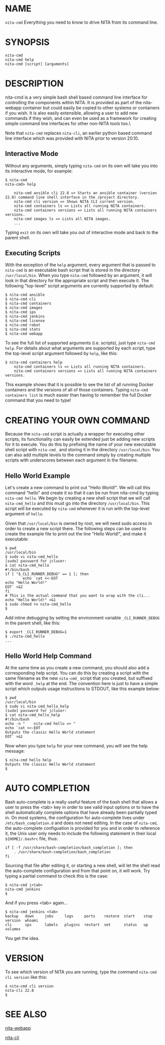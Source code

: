 # NAME

``nita-cmd`` Everything you need to know to drive NITA from its command line.

# SYNOPSIS

``nita-cmd``\
``nita-cmd help``\
``nita-cmd [script] [arguments]``

# DESCRIPTION

nita-cmd is a very simple bash shell based command line interface for controlling the components within NITA. It is provided as part of the nita-webapp container but could easily be copied to other systems or containers if you wish. It is also easily extensible, allowing a user to add new commands if they wish, and can even be used as a framework for creating simple command line interfaces for other non-NITA tools too.\

Note that ``nita-cmd`` replaces ``nita-cli``, an earlier python based command line interface which was provided with NITA prior to version 20.10.

## Interactive Mode

Without any arguments, simply typing ``nita-cmd`` on its own will take you into its interactive mode, for example:

```
$ nita-cmd
nita-cmd> help

    nita-cmd ansible cli 22.8 => Starts an ansible container (version 22.8) command line shell interface in the /project directory.
    nita-cmd cli version => Shows NITA CLI current version.
    nita-cmd containers ls => Lists all running NITA containers.
    nita-cmd containers versions => Lists all running NITA containers versions.
    nita-cmd images ls => Lists all NITA images.
    ...
 ```
Typing ``exit`` on its own will take you out of interactive mode and back to the parent shell.

## Executing Scripts

With the exception of the ``help`` argument, every argument that is passed to ``nita-cmd`` is an executable bash script that is stored in the directory ``/usr/local/bin``. When you type ``nita-cmd`` followed by an argument, it will look in that directory for the appropriate script and then execute it. The following "top-level" script arguments are currently supported by default:

```
$ nita-cmd ansible
$ nita-cmd cli
$ nita-cmd containers
$ nita-cmd images
$ nita-cmd ips
$ nita-cmd jenkins
$ nita-cmd license
$ nita-cmd robot
$ nita-cmd stats
$ nita-cmd webapp
```

To see the full list of supported arguments (i.e. scripts), just type ``nita-cmd help``. For details about what arguments are supported by each script, type the top-level script argument followed by ``help``, like this:

```
$ nita-cmd containers help
    nita-cmd containers ls => Lists all running NITA containers.
    nita-cmd containers versions => Lists all running NITA containers versions.
```

This example shows that it is possible to see the list of all running Docker containers and the versions of all of those containers. Typing ``nita-cmd containers list`` is much easier than having to remember the full Docker command that you need to type!

# CREATING YOUR OWN COMMAND

Because the ``nita-cmd`` script is actually a wrapper for executing other scripts, its functionality can easily be extended just be adding new scripts for it to execute. You do this by prefixing the name of your new executable shell script with ``nita-cmd_`` and storing it in the directory ``/usr/local/bin``. You can also add multiple levels to the command simply by creating multiple scripts with underscores between each argument in the filename.

## Hello World Example

Let's create a new command to print out "Hello World!". We will call this command "hello" and create it so that it can be run from nita-cmd by typing ``nita-cmd hello``. We begin by creating a new shell script that we will call ``nita-cmd_hello`` and this must go into the directory ``/usr/local/bin``. This script will be executed by ``nita-cmd`` whenever it is run with the top-level argument of ``hello``.

Given that ``/usr/local/bin`` is owned by root, we will need sudo access in order to create a new script there. The following steps can be used to create the example file to print out the line "Hello World!", and make it executable:

```shell
$ pwd
/usr/local/bin
$ sudo vi nita-cmd_hello
[sudo] password for jcluser: 
$ cat nita-cmd_hello
#!/bin/bash
if [ "$_CLI_RUNNER_DEBUG" == 1 ]; then
        echo `cat <<-EOT
echo "Hello World!"
EOT` >&2
fi
# This is the actual command that you want to wrap with the cli...
echo "Hello World!" >&1
$ sudo chmod +x nita-cmd_hello
$ 
```
Add inline debugging by setting the environment variable ``_CLI_RUNNER_DEBUG`` in the parent shell, like this:
```shell
$ export _CLI_RUNNER_DEBUG=1
$ ./nita-cmd_hello
...
```

## Hello World Help Command

At the same time as you create a new command, you should also add a corresponding help script. You can do this by creating a script with the same filename as the new ``nita-cmd_`` script that you created, but suffixed with the word ``_help`` at the end. The convention here is just to have a simple script which outputs usage instructions to STDOUT, like this example below:

```shell
$ pwd
/usr/local/bin
$ sudo vi nita-cmd_hello_help
[sudo] password for jcluser: 
$ cat nita-cmd_hello_help
#!/bin/bash
echo -n "    nita-cmd hello => "
echo `cat <<-EOT
Outputs the classic Hello World statement
EOT` >&1
```

Now when you type ``help`` for your new command, you will see the help message:

```shell
$ nita-cmd hello help
Outputs the classic Hello World statement
$
```

# AUTO COMPLETION

Bash auto-complete is a really useful feature of the bash shell that allows a user to press the &lt;tab&gt; key in order to see valid input options or to have the shell automatically complete options that have already been partially typed in. On most systems, the configuration for auto-complete lives under ``/etc/bash_completion.d`` and does not need editing. In the case of ``nita-cmd``, the auto-complete configuation is provided for you and in order to reference it, the Unix user only needs to include the following statement in their local ``${HOME}/.bashrc`` file, thus:

```shell
if [ -f /usr/share/bash-completion/bash_completion ]; then
    . /usr/share/bash-completion/bash_completion
fi
```

Sourcing that file after editing it, or starting a new shell, will let the shell read the auto-complete configuration and from that point on, it will work. Try typing a partial command to check this is the case:

```shell
$ nita-cmd j<tab>
nita-cmd jenkins
$
```
And if you press &lt;tab&gt; again...

```shell
$ nita-cmd jenkins <tab>
backup   down     jobs     logs     ports    restore  start    stop     version  whoami   
cli      ips      labels   plugins  restart  set      status   up       volumes 
```
You get the idea.

# VERSION

To see which version of NITA you are running, type the command ``nita-cmd cli version`` like this:

```shell
$ nita-cmd cli version
nita-cli 22.8
$ 
```

# SEE ALSO

[nita-webapp](https://github.com/Juniper/nita-webapp)

[nita-cli](https://github.com/Juniper/nita-cli)
